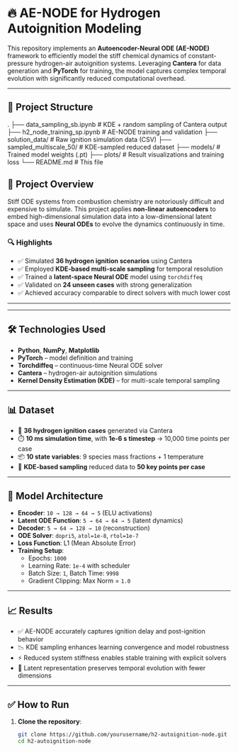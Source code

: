# 🔥 AE-NODE for Hydrogen Autoignition Modeling

This repository implements an **Autoencoder-Neural ODE (AE-NODE)** framework to efficiently model the stiff chemical dynamics of constant-pressure hydrogen-air autoignition systems. Leveraging **Cantera** for data generation and **PyTorch** for training, the model captures complex temporal evolution with significantly reduced computational overhead.

---
## 📁 Project Structure


.
├── data_sampling_sb.ipynb         # KDE + random sampling of Cantera output
├── h2_node_training_sp.ipynb      # AE-NODE training and validation
├── solution_data/                 # Raw ignition simulation data (CSV)
├── sampled_multiscale_50/         # KDE-sampled reduced dataset
├── models/                        # Trained model weights (.pt)
├── plots/                         # Result visualizations and training loss
└── README.md                      # This file

## 🚀 Project Overview

Stiff ODE systems from combustion chemistry are notoriously difficult and expensive to simulate. This project applies **non-linear autoencoders** to embed high-dimensional simulation data into a low-dimensional latent space and uses **Neural ODEs** to evolve the dynamics continuously in time.

### 🔍 Highlights

- ✅ Simulated **36 hydrogen ignition scenarios** using Cantera
- ✅ Employed **KDE-based multi-scale sampling** for temporal resolution
- ✅ Trained a **latent-space Neural ODE** model using `torchdiffeq`
- ✅ Validated on **24 unseen cases** with strong generalization
- ✅ Achieved accuracy comparable to direct solvers with much lower cost

---


---

## 🛠️ Technologies Used

- **Python**, **NumPy**, **Matplotlib**
- **PyTorch** – model definition and training
- **Torchdiffeq** – continuous-time Neural ODE solver
- **Cantera** – hydrogen-air autoignition simulations
- **Kernel Density Estimation (KDE)** – for multi-scale temporal sampling

---

## 📊 Dataset

- 🔬 **36 hydrogen ignition cases** generated via Cantera
- ⏱️ **10 ms simulation time**, with **1e-6 s timestep** → 10,000 time points per case
- 📦 **10 state variables**: 9 species mass fractions + 1 temperature
- 🎯 **KDE-based sampling** reduced data to **50 key points per case**

---

## 🧠 Model Architecture

- **Encoder**: `10 → 128 → 64 → 5` (ELU activations)
- **Latent ODE Function**: `5 → 64 → 64 → 5` (latent dynamics)
- **Decoder**: `5 → 64 → 128 → 10` (reconstruction)
- **ODE Solver**: `dopri5`, `atol=1e-8`, `rtol=1e-7`
- **Loss Function**: L1 (Mean Absolute Error)
- **Training Setup**:
  - Epochs: `1000`
  - Learning Rate: `1e-4` with scheduler
  - Batch Size: `1`, Batch Time: `9998`
  - Gradient Clipping: Max Norm = `1.0`

---

## 📈 Results

- ✅ AE-NODE accurately captures ignition delay and post-ignition behavior
- 📉 KDE sampling enhances learning convergence and model robustness
- ⚡ Reduced system stiffness enables stable training with explicit solvers
- 🔬 Latent representation preserves temporal evolution with fewer dimensions

---

## ✅ How to Run

1. **Clone the repository**:
   ```bash
   git clone https://github.com/yourusername/h2-autoignition-node.git
   cd h2-autoignition-node


